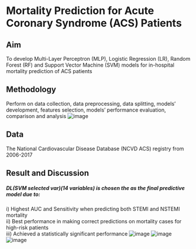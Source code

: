 # Mortality Prediction for Acute Coronary Syndrome (ACS) Patients 

## Aim 
To develop Multi-Layer Perceptron (MLP), Logistic Regression (LR), Random Forest (RF) and Support Vector Machine (SVM) models for in-hospital mortality prediction of ACS patients

## Methodology 
Perform on data collection, data preprocessing, data splitting, models’ development, features selection, models’ performance evaluation, comparison and analysis
![image](https://user-images.githubusercontent.com/101043843/159211471-a41cf4b5-14ae-4bc7-937b-e1c30269f331.png)

## Data
The National Cardiovascular Disease Database (NCVD ACS) registry from 2006-2017


## Result and Discussion
##### DL(SVM selected var)(14 variables) is chosen the as the final predictive model due to: 
i)   Highest AUC and Sensitivity when predicting both STEMI and NSTEMI mortality <br>
ii)  Best performance in making correct predictions on mortality cases for high-risk patients <br> 
iii) Achieved a statistically significant performance
![image](https://user-images.githubusercontent.com/101043843/159211702-a3cc55a4-0392-4719-a383-825011df9b90.png)
![image](https://user-images.githubusercontent.com/101043843/159277760-cba2ea24-aee9-4bf0-b2d2-85c0c0665b66.png)
![image](https://user-images.githubusercontent.com/101043843/159277818-801131d2-86c9-4e8a-aa62-e719dd0e447c.png)

